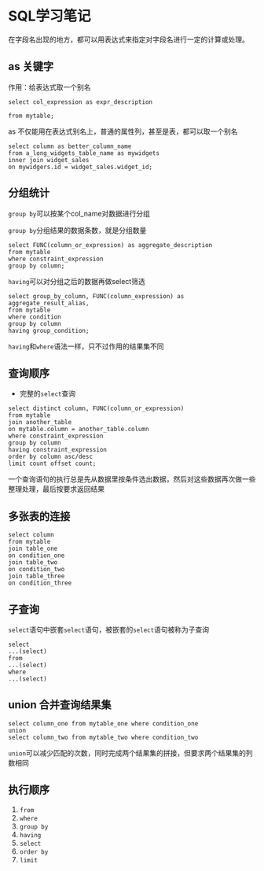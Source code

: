 # SQL学习笔记

在字段名出现的地方，都可以用表达式来指定对字段名进行一定的计算或处理。

## as 关键字

作用：给表达式取一个别名

```mysql
select col_expression as expr_description

from mytable;
```

as 不仅能用在表达式别名上，普通的属性列，甚至是表，都可以取一个别名

```mysql
select column as better_column_name
from a_long_widgets_table_name as mywidgets
inner join widget_sales
on mywidgers.id = widget_sales.widget_id;
```

## 分组统计

`group by`可以按某个col_name对数据进行分组

`group by`分组结果的数据条数，就是分组数量

```mysql
select FUNC(column_or_expression) as aggregate_description
from mytable
where constraint_expression
group by column;
```

`having`可以对分组之后的数据再做select筛选

```mysql
select group_by_column, FUNC(column_expression) as aggregate_result_alias,
from mytable
where condition
group by column
having group_condition;
```

`having`和`where`语法一样，只不过作用的结果集不同

## 查询顺序

* 完整的`select`查询

```mysql
select distinct column, FUNC(column_or_expression)
from mytable
join another_table
on mytable.column = another_table.column
where constraint_expression
group by column
having constraint_expression
order by column asc/desc
limit count offset count;
```

一个查询语句的执行总是先从数据里按条件选出数据，然后对这些数据再次做一些整理处理，最后按要求返回结果

## 多张表的连接

```mysql
select column
from mytable
join table_one
on condition_one
join table_two
on condition_two
join table_three
on condition_three
```

## 子查询

`select`语句中嵌套`select`语句，被嵌套的`select`语句被称为子查询

```mysql
select
...(select)
from 
...(select)
where
...(select)
```

## union 合并查询结果集

```mysql
select column_one from mytable_one where condition_one
union
select column_two from mytable_two where condition_two
```

`union`可以减少匹配的次数，同时完成两个结果集的拼接，但要求两个结果集的列数相同

## 执行顺序

1. `from`
2. `where`
3. `group by`
4. `having`
5. `select`
6. `order by`
7. `limit`